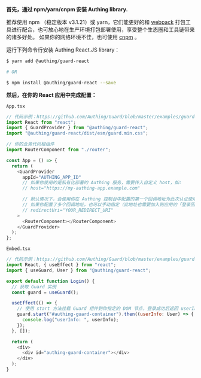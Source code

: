 **首先，通过 npm/yarn/cnpm 安装 Authing library.**

推荐使用 npm （稳定版本 v3.1.21）或 yarn，它们能更好的和 [webpack](https://webpack.js.org/) 打包工具进行配合，也可放心地在生产环境打包部署使用，享受整个生态圈和工具链带来的诸多好处。
如果你的网络环境不佳，也可使用 [cnpm](https://github.com/cnpm/cnpm) 。

运行下列命令行安装 Authing React.JS library：

```sh
$ yarn add @authing/guard-react

# OR

$ npm install @authing/guard-react --save
```

**然后，在你的 React 应用中完成配置：**

`App.tsx`

```js
// 代码示例：https://github.com/Authing/Guard/blob/master/examples/guard-react/normal/src/App.tsx
import React from "react";
import { GuardProvider } from "@authing/guard-react";
import "@authing/guard-react/dist/esm/guard.min.css";

// 你的业务代码根组件
import RouterComponent from "./router";

const App = () => {
  return (
    <GuardProvider
      appId="AUTHING_APP_ID"
      // 如果你使用的是私有化部署的 Authing 服务，需要传入自定义 host，如:
      // host="https://my-authing-app.example.com"

      // 默认情况下，会使用你在 Authing 控制台中配置的第一个回调地址为此次认证使用的回调地址。
      // 如果你配置了多个回调地址，也可以手动指定（此地址也需要加入到应用的「登录回调 URL」中）：
      // redirectUri="YOUR_REDIRECT_URI"
    >
      <RouterComponent></RouterComponent>
    </GuardProvider>
  );
};
```

`Embed.tsx`

```js
// 代码示例：https://github.com/Authing/Guard/blob/master/examples/guard-react/normal/src/pages/Embed.tsx
import React, { useEffect } from "react";
import { useGuard, User } from "@authing/guard-react";

export default function Login() {
  // 获取 Guard 实例
  const guard = useGuard();

  useEffect(() => {
    // 使用 start 方法挂载 Guard 组件到你指定的 DOM 节点，登录成功后返回 userInfo
    guard.start("#authing-guard-container").then((userInfo: User) => {
      console.log("userInfo: ", userInfo);
    });
  }, []);

  return (
    <div>
      <div id="authing-guard-container"></div>
    </div>
  );
}

```